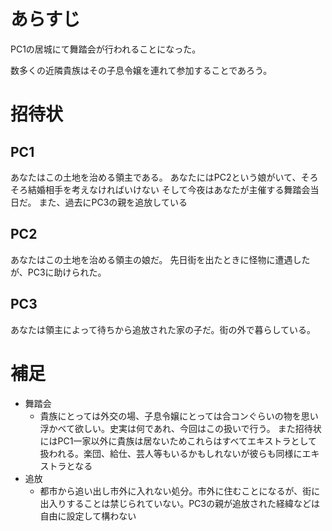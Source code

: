 # あらすじ

PC1の居城にて舞踏会が行われることになった。

数多くの近隣貴族はその子息令嬢を連れて参加することであろう。

# 招待状

## PC1

あなたはこの土地を治める領主である。
あなたにはPC2という娘がいて、そろそろ結婚相手を考えなければいけない
そして今夜はあなたが主催する舞踏会当日だ。
また、過去にPC3の親を追放している

## PC2

あなたはこの土地を治める領主の娘だ。
先日街を出たときに怪物に遭遇したが、PC3に助けられた。


## PC3

あなたは領主によって待ちから追放された家の子だ。街の外で暮らしている。

# 補足

- 舞踏会
  - 貴族にとっては外交の場、子息令嬢にとっては合コンぐらいの物を思い浮かべて欲しい。史実は何であれ、今回はこの扱いで行う。
  また招待状にはPC1一家以外に貴族は居ないためこれらはすべてエキストラとして扱われる。楽団、給仕、芸人等もいるかもしれないが彼らも同様にエキストラとなる
- 追放
  - 都市から追い出し市外に入れない処分。市外に住むことになるが、街に出入りすることは禁じられていない。PC3の親が追放された経緯などは自由に設定して構わない

